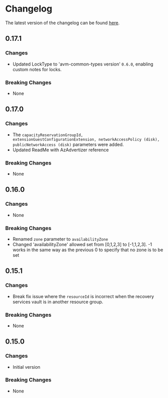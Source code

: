 # Changelog

The latest version of the changelog can be found [here](https://github.com/Azure/bicep-registry-modules/blob/main/avm/res/compute/virtual-machine/CHANGELOG.md).


## 0.17.1

### Changes

- Updated LockType to 'avm-common-types version' `0.6.0`, enabling custom notes for locks.

### Breaking Changes

- None

## 0.17.0

### Changes

- The `capacityReservationGroupId, extensionGuestConfigurationExtension, networkAccessPolicy (disk), publicNetworkAccess (disk)` parameters were added.
- Updated ReadMe with AzAdvertizer reference

### Breaking Changes

- None

## 0.16.0

### Changes

- None

### Breaking Changes

- Renamed `zone` parameter to `availabilityZone`
- Changed 'availabilityZone' allowed set from [0,1,2,3] to [-1,1,2,3]. -1 works in the same way as the previous 0 to specify that no zone is to be set


## 0.15.1

### Changes

- Break fix issue where the `resourceId` is incorrect when the recovery services vault is in another resource group.

### Breaking Changes

- None

## 0.15.0

### Changes

- Initial version

### Breaking Changes

- None
